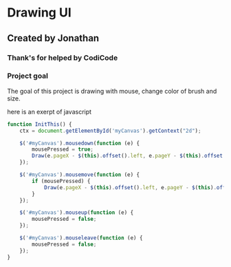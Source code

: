 Drawing UI
=======

Created by Jonathan
------------
### Thank's for helped by CodiCode

### Project goal

The goal of this project is drawing with mouse, change color of brush and size.


here is an exerpt of javascript
```javascript
function InitThis() {
    ctx = document.getElementById('myCanvas').getContext("2d");

    $('#myCanvas').mousedown(function (e) {
        mousePressed = true;
        Draw(e.pageX - $(this).offset().left, e.pageY - $(this).offset().top, false);
    });

    $('#myCanvas').mousemove(function (e) {
        if (mousePressed) {
            Draw(e.pageX - $(this).offset().left, e.pageY - $(this).offset().top, true);
        }
    });

    $('#myCanvas').mouseup(function (e) {
        mousePressed = false;
    });

    $('#myCanvas').mouseleave(function (e) {
        mousePressed = false;
    });
}
```
